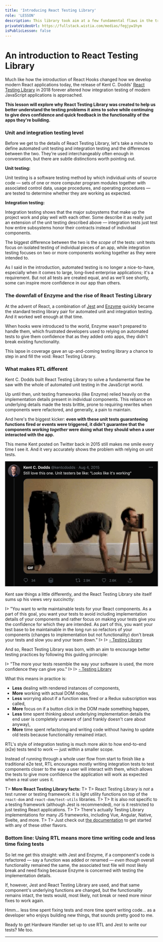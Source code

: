 ```yaml
---
title: 'Introducing React Testing Library'
role: 'LESSON'
description: This library took aim at a few fundamental flaws in the traditional way of integration testing JavaScript applications and really changed the game when it comes to automated testing.
privateVideoUrl: https://fullstack.wistia.com/medias/fegjyw1hym
isPublicLesson: false
---
```


# An introduction to React Testing Library

Much like how the introduction of React Hooks changed how we develop modern React applications today, the release of Kent C. Dodds' [React Testing Library](https://testing-library.com/docs/react-testing-library) in 2018 forever altered how integration testing of modern JavaScript applications is approached.

**This lesson will explore why React Testing Library was created to help us better understand the testing problems it aims to solve while continuing to give devs confidence and quick feedback in the functionality of the apps they're building.**

### Unit and integration testing level

Before we get to the details of React Testing Library, let's take a minute to define automated unit testing and integration testing and the differences between the two. They're used interchangeably often enough in conversation, but there are subtle distinctions worth pointing out.

**Unit testing:**

Unit testing is a software testing method by which individual units of source code — sets of one or more computer program modules together with associated control data, usage procedures, and operating procedures — are tested to determine whether they are working as expected.

**Integration testing:**

Integration testing shows that the major subsystems that make up the project work and play well with each other. Some describe it as really just an extension of the unit testing described above — integration tests just test how entire subsystems honor their contracts instead of individual components.

The biggest difference between the two is the _scope_ of the tests: unit tests focus on isolated testing of individual pieces of an app, while integration testing focuses on two or more components working together as they were intended to.

As I said in the introduction, automated testing is no longer a nice-to-have, especially when it comes to large, long-lived enterprise applications; it's a requirement. But not all tests are created equal, and as we'll see shortly, some can inspire more confidence in our app than others.

### The downfall of Enzyme and the rise of React Testing Library

At the advent of React, a combination of [Jest](https://jestjs.io/) and [Enzyme](https://enzymejs.github.io/enzyme/) quickly became the standard testing library pair for automated unit and integration testing. And it worked well enough at that time.

When hooks were introduced to the world, Enzyme wasn't prepared to handle them, which frustrated developers used to relying on automated tests to give them confidence that as they added onto apps, they didn't break existing functionality.

This lapse in coverage gave an up-and-coming testing library a chance to step in and fill the void: React Testing Library.

### What makes RTL different

Kent C. Dodds built React Testing Library to solve a fundamental flaw he saw with the whole of automated unit testing in the JavaScript world.

Up until then, unit testing frameworks (like Enzyme) relied heavily on the implementation details present in individual components. This reliance on underlying details made the tests brittle, prone to requiring rewrites when components were refactored, and generally, a pain to maintain.

And here's the biggest kicker: **even with these unit tests guaranteeing functions fired or events were triggered, it didn't guarantee that the components _working together_ were doing what they should when a user interacted with the app.**

This meme Kent posted on Twitter back in 2015 still makes me smile every time I see it. And it very accurately shows the problem with relying on unit tests.

![Twitter GIF from Kent C. Dodds about why unit tests don't always tell the whole story](public/assets/unit-testers-be-like.png)

Kent saw things a little differently, and the React Testing Library site itself sums up his views very succinctly:

I> "You want to write maintainable tests for your React components. As a part of this goal, you want your tests to avoid including implementation details of your components and rather focus on making your tests give you the confidence for which they are intended. As part of this, you want your test base to be maintainable in the long run so refactors of your components (changes to implementation but not functionality) don't break your tests and slow you and your team down."
I>
I> [- Testing Library](https://testing-library.com/docs/react-testing-library/intro/#the-problem)

And so, React Testing Library was born, with an aim to encourage better testing practices by following this guiding principle:

I> "The more your tests resemble the way your software is used, the more confidence they can give you."
I>
I> [- Testing Library](https://testing-library.com/docs/react-testing-library/intro/#this-solution)

What this means in practice is:

- **Less** dealing with rendered instances of components,
- **More** working with actual DOM nodes,
- **Less** worrying about if a function was fired or a Redux subscription was called,
- **More** focus on if a button click in the DOM made something happen,
- **Less** time spent thinking about underlying implementation details the end user is completely unaware of (and frankly doesn't care about anyway),
- **More** time spent refactoring and writing code without having to update old tests because functionality remained intact.

RTL's style of integration testing is much more akin to how end-to-end (e2e) tests tend to work — just within a smaller scope.

Instead of running through a whole user flow from start to finish like a traditional e2e test, RTL encourages mostly writing integration tests to test components closer to the way a user will interact with them, which allows the tests to give more confidence the application will work as expected when a real user uses it.

T> **More React Testing Library facts:**
T>
T> React Testing Library is _not_ a test runner or testing framework: it is light utility functions on top of the `react-dom` and `react-dom/test-utils` libraries.
T>
T> It is also not specific to a testing framework (although Jest is recommended), nor is it restricted to just testing React applications.
T>
T> There's actually Testing Library implementations for many JS frameworks, including Vue, Angular, Native, Svelte, and more.
T>
T> Just check out [the documentation](https://testing-library.com/docs/react-testing-library/intro/#!) to get started with any of these other flavors.

### Bottom line: Using RTL means more time writing code and less time fixing tests

So let me get this straight: with Jest and Enzyme, if a component's code is refactored — say a function was added or renamed — _even though_ overall functionality remained the same, the associated test file will most likely break and need fixing because Enzyme is concerned with testing the implementation details.

If, however, Jest and React Testing Library are used, and that same component's underlying functions are changed, but the functionality remains intact, the tests would, most likely, not break or need more minor fixes to work again.

Hmm... less time spent fixing tests and more time spent writing code... as a developer who enjoys building new things, that sounds pretty good to me.

Ready to get Hardware Handler set up to use RTL and Jest to write our tests? Me too.

---
